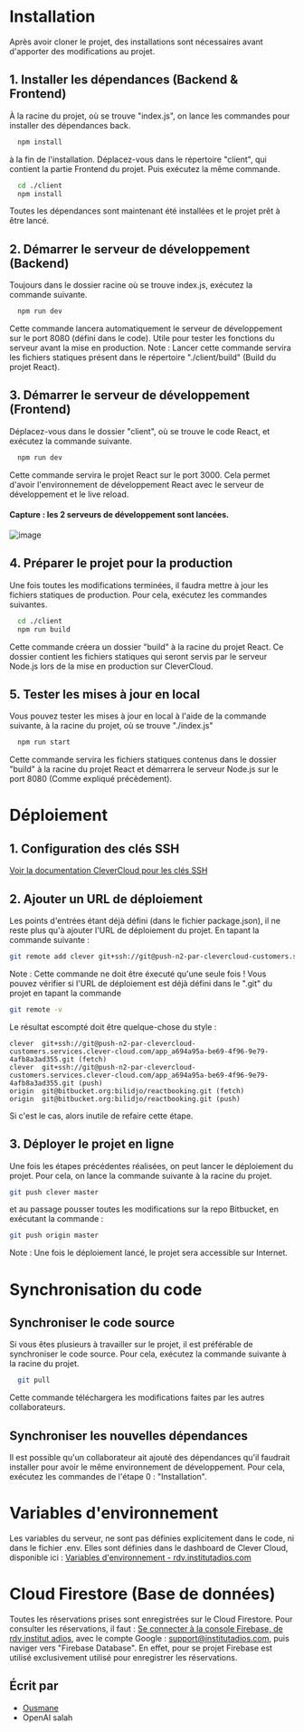 # Installation
Après avoir cloner le projet, des installations sont nécessaires avant d'apporter des modifications au projet.

## 1. Installer les dépendances (Backend & Frontend)

À la racine du projet, où se trouve "index.js", on lance les commandes pour installer des dépendances back.

```bash
  npm install
```
à la fin de l'installation. Déplacez-vous dans le répertoire "client", qui contient la partie Frontend du projet. Puis exécutez la même commande.

```bash
  cd ./client
  npm install
```
Toutes les dépendances sont maintenant été installées et le projet prêt à être lancé.

## 2. Démarrer le serveur de développement (Backend)

Toujours dans le dossier racine où se trouve index.js, exécutez la commande suivante.

```bash
  npm run dev
```

Cette commande lancera automatiquement le serveur de développement sur le port 8080 (défini dans le code). Utile pour tester les fonctions du serveur avant la mise en production.
Note : Lancer cette commande servira les fichiers statiques présent dans le répertoire "./client/build" (Build du projet React).

## 3.  Démarrer le serveur de développement (Frontend)

Déplacez-vous dans le dossier "client", où se trouve le code React, et exécutez la commande suivante.

```bash
  npm run dev
```
Cette commande servira le projet React sur le port 3000. Cela permet d'avoir l'environnement de développement React avec le serveur de développement et le live reload.

#### Capture : les 2 serveurs de développement sont lancées.
![image](https://firebasestorage.googleapis.com/v0/b/sacred-vault-314109.appspot.com/o/terminal_gsp.png?alt=media&token=61e92ae1-ce11-48ff-b3da-aed18b8d5ca0)

## 4.  Préparer le projet pour la production

Une fois toutes les modifications terminées, il faudra mettre à jour les fichiers statiques de production. Pour cela, exécutez les commandes suivantes.

```bash
  cd ./client
  npm run build
```

Cette commande créera un dossier "build" à la racine du projet React. Ce dossier contient les fichiers statiques qui seront servis par le serveur Node.js lors de la mise en production sur CleverCloud.

## 5. Tester les mises à jour en local

Vous pouvez tester les mises à jour en local à l'aide de la commande suivante, à la racine du projet, où se trouve "./index.js"

```bash
  npm run start
```

Cette commande servira les fichiers statiques contenus dans le dossier "build" à la racine du projet React et démarrera le serveur Node.js sur le port 8080 (Comme expliqué précèdement).

# Déploiement
## 1. Configuration des clés SSH

[Voir la documentation CleverCloud pour les clés SSH](https://www.clever-cloud.com/doc/getting-started/ssh-keys)

## 2. Ajouter un URL de déploiement

Les points d'entrées étant déjà défini (dans le fichier package.json),  il ne reste plus qu'à ajouter l'URL de déploiement du projet. En tapant la commande suivante :
```bash
git remote add clever git+ssh://git@push-n2-par-clevercloud-customers.services.clever-cloud.com/app_a694a95a-be69-4f96-9e79-4afb8a3ad355.git
```
Note : Cette commande ne doit être éxecuté qu'une seule fois ! Vous pouvez vérifier si l'URL de déploiement est déjà défini dans le ".git" du projet en tapant la commande 
```bash
git remote -v
```
Le résultat escompté doit être quelque-chose du style :
```
clever  git+ssh://git@push-n2-par-clevercloud-customers.services.clever-cloud.com/app_a694a95a-be69-4f96-9e79-4afb8a3ad355.git (fetch)
clever  git+ssh://git@push-n2-par-clevercloud-customers.services.clever-cloud.com/app_a694a95a-be69-4f96-9e79-4afb8a3ad355.git (push)
origin  git@bitbucket.org:bilidjo/reactbooking.git (fetch)
origin  git@bitbucket.org:bilidjo/reactbooking.git (push)
```
Si c'est le cas, alors inutile de refaire cette étape. 

## 3. Déployer le projet en ligne

Une fois les étapes précédentes réalisées, on peut lancer le déploiement du projet. Pour cela, on lance la commande suivante à la racine du projet.

```bash
git push clever master
```
et au passage pousser toutes les modifications sur la repo Bitbucket, en exécutant la commande :
```bash
git push origin master
```

Note : Une fois le déploiement lancé, le projet sera accessible sur Internet.

# Synchronisation du code

## Synchroniser le code source

Si vous êtes plusieurs à travailler sur le projet, il est préférable de synchroniser le code source. Pour cela, exécutez la commande suivante à la racine du projet.

```bash
  git pull
```
Cette commande téléchargera les modifications faites par les autres collaborateurs.

## Synchroniser les nouvelles dépendances
Il est possible qu'un collaborateur ait ajouté des dépendances qu'il faudrait installer pour avoir le même environnement de développement. Pour cela, exécutez les commandes de l'étape 0 : "Installation".

# Variables d'environnement
Les variables du serveur, ne sont pas définies explicitement dans le code, ni dans le fichier .env.
Elles sont définies dans le dashboard de Clever Cloud, disponible ici : [Variables d'environnement - rdv.institutadios.com](https://console.clever-cloud.com/users/me/applications/app_a694a95a-be69-4f96-9e79-4afb8a3ad355/variables)

# Cloud Firestore (Base de données)
Toutes les réservations prises sont enregistrées sur le  Cloud Firestore. Pour consulter les réservations, il faut : [Se connecter à la console Firebase, de rdv institut adios](https://console.firebase.google.com/u/0/project/sacred-vault-314109/overview), avec le compte Google : support@institutadios.com, puis naviger vers "Firebase Database".
En effet, pour se projet Firebase est utilisé exclusivement utilisé pour enregistrer les réservations.

##  Écrit par
- [Ousmane](https://ousmanedev.fr)
- OpenAI 
salah

